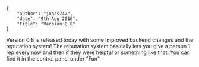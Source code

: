     {
        "author": "jonas747",
        "date": "9th Aug 2016",
        "title": "Version 0.8"
    }

Version 0.8 is released today with some improved backend changes and the reputation system! The reputation system basically lets you give a person 1 rep every now and then if they were helpful or something like that. You can find it in the control panel under "Fun"